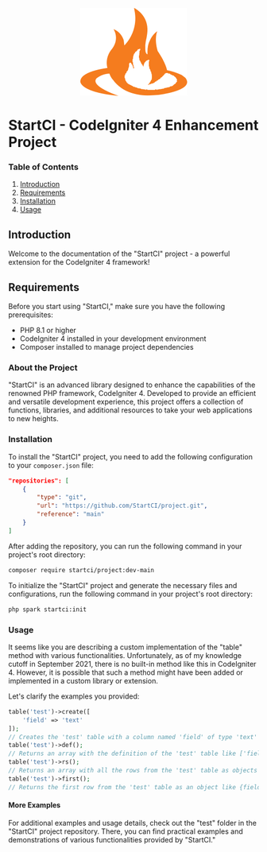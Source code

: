 <p align="center">
<img src="https://raw.githubusercontent.com/StartCI/StartCI/main/logo%20ci.png" />
</p>

# StartCI - CodeIgniter 4 Enhancement Project

### Table of Contents

1. [Introduction](#introduction)
2. [Requirements](#requirements)
3. [Installation](#installation)
4. [Usage](#usage)
<!-- 5. [Contributing](#contributing)
6. [Support](#support)
7. [StartCI Documentation](#startci-documentation) -->

## Introduction

Welcome to the documentation of the "StartCI" project - a powerful extension for the CodeIgniter 4 framework!

## Requirements

Before you start using "StartCI," make sure you have the following prerequisites:

- PHP 8.1 or higher
- CodeIgniter 4 installed in your development environment
- Composer installed to manage project dependencies


### About the Project

"StartCI" is an advanced library designed to enhance the capabilities of the renowned PHP framework, CodeIgniter 4. Developed to provide an efficient and versatile development experience, this project offers a collection of functions, libraries, and additional resources to take your web applications to new heights.

### Installation

To install the "StartCI" project, you need to add the following configuration to your `composer.json` file:

```json
"repositories": [
    {
        "type": "git",
        "url": "https://github.com/StartCI/project.git",
        "reference": "main"
    }
]
```

After adding the repository, you can run the following command in your project's root directory:

```bash
composer require startci/project:dev-main
```
To initialize the "StartCI" project and generate the necessary files and configurations, run the following command in your project's root directory:

```bash
php spark startci:init
```

### Usage


It seems like you are describing a custom implementation of the "table" method with various functionalities. Unfortunately, as of my knowledge cutoff in September 2021, there is no built-in method like this in CodeIgniter 4. However, it is possible that such a method might have been added or implemented in a custom library or extension.

Let's clarify the examples you provided:

```php
table('test')->create([
    'field' => 'text'
]);
// Creates the 'test' table with a column named 'field' of type 'text'
table('test')->def();
// Returns an array with the definition of the 'test' table like ['field' => null]
table('test')->rs();
// Returns an array with all the rows from the 'test' table as objects
table('test')->first();
// Returns the first row from the 'test' table as an object like {field: 'value'}
```

#### More Examples
For additional examples and usage details, check out the "test" folder in the "StartCI" project repository. There, you can find practical examples and demonstrations of various functionalities provided by "StartCI."
